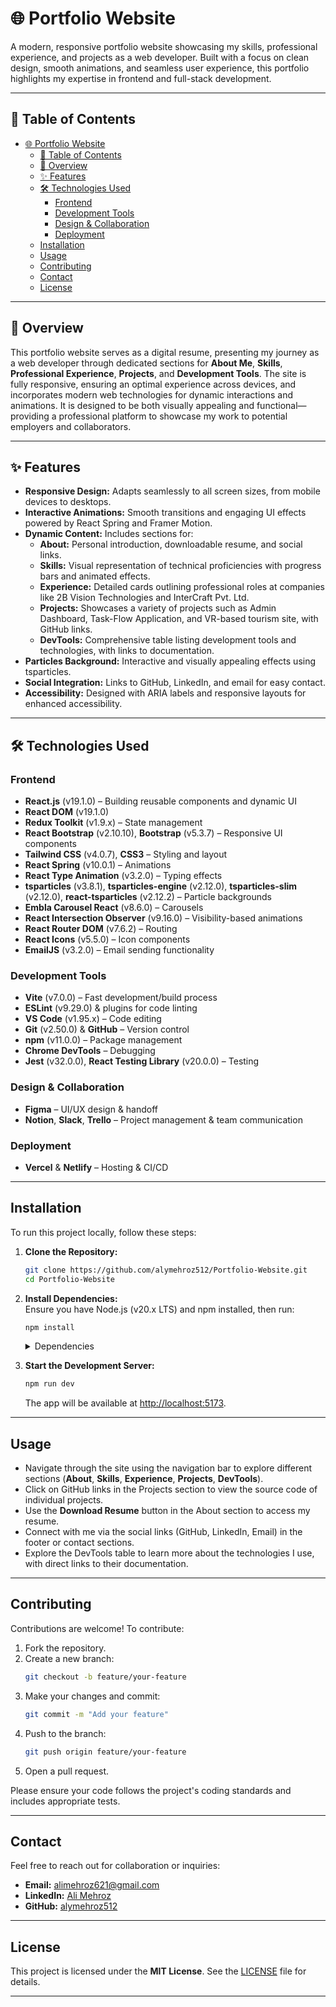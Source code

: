 # 🌐 Portfolio Website

A modern, responsive portfolio website showcasing my skills, professional experience, and projects as a web developer. Built with a focus on clean design, smooth animations, and seamless user experience, this portfolio highlights my expertise in frontend and full-stack development.

---

## 📖 Table of Contents

- [🌐 Portfolio Website](#-portfolio-website)
  - [📖 Table of Contents](#-table-of-contents)
  - [📝 Overview](#-overview)
  - [✨ Features](#-features)
  - [🛠️ Technologies Used](#️-technologies-used)
    - [Frontend](#frontend)
    - [Development Tools](#development-tools)
    - [Design \& Collaboration](#design--collaboration)
    - [Deployment](#deployment)
  - [Installation](#installation)
  - [Usage](#usage)
  - [Contributing](#contributing)
  - [Contact](#contact)
  - [License](#license)

---

## 📝 Overview

This portfolio website serves as a digital resume, presenting my journey as a web developer through dedicated sections for **About Me**, **Skills**, **Professional Experience**, **Projects**, and **Development Tools**. The site is fully responsive, ensuring an optimal experience across devices, and incorporates modern web technologies for dynamic interactions and animations. It is designed to be both visually appealing and functional—providing a professional platform to showcase my work to potential employers and collaborators.

---

## ✨ Features

- **Responsive Design:** Adapts seamlessly to all screen sizes, from mobile devices to desktops.
- **Interactive Animations:** Smooth transitions and engaging UI effects powered by React Spring and Framer Motion.
- **Dynamic Content:** Includes sections for:
  - **About:** Personal introduction, downloadable resume, and social links.
  - **Skills:** Visual representation of technical proficiencies with progress bars and animated effects.
  - **Experience:** Detailed cards outlining professional roles at companies like 2B Vision Technologies and InterCraft Pvt. Ltd.
  - **Projects:** Showcases a variety of projects such as Admin Dashboard, Task-Flow Application, and VR-based tourism site, with GitHub links.
  - **DevTools:** Comprehensive table listing development tools and technologies, with links to documentation.
- **Particles Background:** Interactive and visually appealing effects using tsparticles.
- **Social Integration:** Links to GitHub, LinkedIn, and email for easy contact.
- **Accessibility:** Designed with ARIA labels and responsive layouts for enhanced accessibility.

---

## 🛠️ Technologies Used

### Frontend

- **React.js** (v19.1.0) – Building reusable components and dynamic UI
- **React DOM** (v19.1.0)
- **Redux Toolkit** (v1.9.x) – State management
- **React Bootstrap** (v2.10.10), **Bootstrap** (v5.3.7) – Responsive UI components
- **Tailwind CSS** (v4.0.7), **CSS3** – Styling and layout
- **React Spring** (v10.0.1) – Animations
- **React Type Animation** (v3.2.0) – Typing effects
- **tsparticles** (v3.8.1), **tsparticles-engine** (v2.12.0), **tsparticles-slim** (v2.12.0), **react-tsparticles** (v2.12.2) – Particle backgrounds
- **Embla Carousel React** (v8.6.0) – Carousels
- **React Intersection Observer** (v9.16.0) – Visibility-based animations
- **React Router DOM** (v7.6.2) – Routing
- **React Icons** (v5.5.0) – Icon components
- **EmailJS** (v3.2.0) – Email sending functionality

### Development Tools

- **Vite** (v7.0.0) – Fast development/build process
- **ESLint** (v9.29.0) & plugins for code linting
- **VS Code** (v1.95.x) – Code editing
- **Git** (v2.50.0) & **GitHub** – Version control
- **npm** (v11.0.0) – Package management
- **Chrome DevTools** – Debugging
- **Jest** (v32.0.0), **React Testing Library** (v20.0.0) – Testing

### Design & Collaboration

- **Figma** – UI/UX design & handoff
- **Notion**, **Slack**, **Trello** – Project management & team communication

### Deployment

- **Vercel** & **Netlify** – Hosting & CI/CD

---

## Installation

To run this project locally, follow these steps:

1. **Clone the Repository:**
   ```bash
   git clone https://github.com/alymehroz512/Portfolio-Website.git
   cd Portfolio-Website
   ```

2. **Install Dependencies:**  
   Ensure you have Node.js (v20.x LTS) and npm installed, then run:
   ```bash
   npm install
   ```

   <details>
     <summary>Dependencies</summary>

     ```
     bootstrap@^5.3.7
     emailjs-com@^3.2.0
     embla-carousel-react@^8.6.0
     react@^19.1.0
     react-bootstrap@^2.10.10
     react-dom@^19.1.0
     react-icons@^5.5.0
     react-intersection-observer@^9.16.0
     react-router-dom@^7.6.2
     react-spring@^10.0.1
     react-tsparticles@^2.12.2
     react-type-animation@^3.2.0
     tsparticles@^3.8.1
     tsparticles-engine@^2.12.0
     tsparticles-slim@^2.12.0
     ```
     
     ```
     @eslint/js@^9.29.0
     @types/react@^19.1.8
     @types/react-dom@^19.1.6
     @vitejs/plugin-react@^4.5.2
     eslint@^9.29.0
     eslint-plugin-react-hooks@^5.2.0
     eslint-plugin-react-refresh@^0.4.20
     globals@^16.2.0
     vite@^7.0.0
     ```
   </details>

3. **Start the Development Server:**
   ```bash
   npm run dev
   ```
   The app will be available at [http://localhost:5173](http://localhost:5173).

---

## Usage

- Navigate through the site using the navigation bar to explore different sections (**About**, **Skills**, **Experience**, **Projects**, **DevTools**).
- Click on GitHub links in the Projects section to view the source code of individual projects.
- Use the **Download Resume** button in the About section to access my resume.
- Connect with me via the social links (GitHub, LinkedIn, Email) in the footer or contact sections.
- Explore the DevTools table to learn more about the technologies I use, with direct links to their documentation.

---

## Contributing

Contributions are welcome! To contribute:

1. Fork the repository.
2. Create a new branch:
   ```bash
   git checkout -b feature/your-feature
   ```
3. Make your changes and commit:
   ```bash
   git commit -m "Add your feature"
   ```
4. Push to the branch:
   ```bash
   git push origin feature/your-feature
   ```
5. Open a pull request.

Please ensure your code follows the project's coding standards and includes appropriate tests.

---

## Contact

Feel free to reach out for collaboration or inquiries:

- **Email:** [alimehroz621@gmail.com](mailto:alimehroz621@gmail.com)
- **LinkedIn:** [Ali Mehroz](https://www.linkedin.com/in/ali-mehroz/)
- **GitHub:** [alymehroz512](https://github.com/alymehroz512)

---

## License

This project is licensed under the **MIT License**. See the [LICENSE](LICENSE) file for details.

---